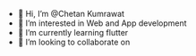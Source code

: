 - 👋 Hi, I’m @Chetan Kumrawat
- 👀 I’m interested in Web and App development
- 🌱 I’m currently learning flutter
- 💞️ I’m looking to collaborate on 

<!---
CMATapptech/CMATapptech is a ✨ special ✨ repository because its `README.md` (this file) appears on your GitHub profile.
You can click the Preview link to take a look at your changes.
--->
